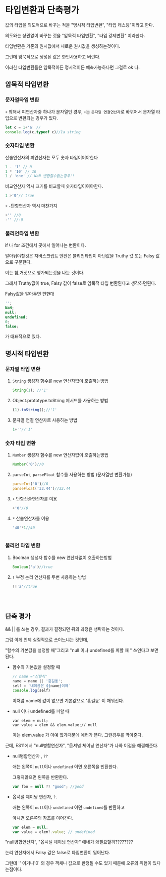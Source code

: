 # 타입변환과 단축평가



값의 타입을 의도적으로 바꾸는 적을 "명시적 타입변환", "타입 캐스팅"이라고 한다.

의도와는 상관없이 바꾸는 것을 "암묵적 타입변환", "타입 강제변환" 이라한다.



타입변환은 기존의 원시값에서 새로운 원시값을 생성하는것이다.

그런데 암묵적으로 생성된 값은 한번사용하고 버린다.



이러한 타입변환들은 암묵적이든 명시적이든 예측가능하다면 그걸로 ok 다.



## 암묵적 타입변환



### 문자열타입 변환

`+` 의해서 피연산자중 하나가 문자열인 경우, `+`는 `문자열 연결연산자`로 바뀌어서  문자열 타입으로 변환되는 경우가 있다.

```js
let c = 1+'a' //
console.log(c,typeof c)//1a string
```



### 숫자타입 변환

산술연산자의 피연산자는 모두 숫자 타입이어야한다

```js
1 - '1' // 0
1 * '10' // 10
1 / 'one' // NaN 변환할수없는경우!!
```

비교연산자 역시 크기를 비교할때 숫자타입이여야한다.

```js
1 >'0'// true
```

`+` `-`단항연산자 역시 마찬가지

```js
+'' //0
-'' //-0
```



### 불리언타입 변환

if 나 for 조건에서 곳에서 일어나는 변환이다.

알아둬야할것은 자바스크립트 엔진은 불리언타입이 아닌값을 Truthy 값 또는 Falsy 값으로 구분한다.

이는 참,거짓으로 평가되는것을 나눈 것이다.

그래서 Truthy값이 true, Falsy 값이 false로 암묵적 타입 변환된다고 생각하면된다.

Falsy값을 알아두면 편한대

```js
'';
NaN;
null;
undefined;
0;
false;
```

가 대표적으로 있다.





## 명시적 타입변환

### 문자열 타입 변환

1. `String` 생성자 함수를 new 연산자없이 호출하는방법

   ```js
   String(1); //'1'
   ```

2. Object.prototype.toString 메서드를 사용하는 방법

   ```js
   (1).toString();//'1'
   ```

3. 문자열 연결 연산자르 사용하는 방법

   ```js
   1+''//'1'
   ```

   

### 숫자 타입 변환

1. `Number` 생성자 함수를 new 연산자없이 호출하는방법

   ```js
   Number('0')//0
   ```

2. `parseInt`, `parseFloat` 함수를 사용하는 방법 (문자열만 변환가능)

   ```js
   parseInt('0')//0
   parseFloat('33.44')//33.44

3. `+` 단항산술연산자를 이용

   ```js
   +'0'//0
   ```

4. `*` 산술연산자를 이용

   ```js
   '40'*1//40



### 불리언 타입 변환

1. Boolean 생성자 함수를 new 연산자없이 호출하는방법

   ```js
   Boolean('a')//true
   ```

2. `!` 부정 논리 연산자를 두번 사용하는 방법

   ```js
   !!'a'//true





## 단축 평가

&& || 를 쓰는 경우, 결과가 결정되면 뒤의 과정은 생략하는 것이다.



그럼 이게 언제 실질적으로 쓰이느냐는 것인데,

"함수의 기본값을 설정할 때"그리고 "null 이나 undefined를 피할 때 " 쓰인다고 보면 된다.

- 함수의 기본값을 설정할 때

  ```js
  // name ="신형식"
  name = name || '홍길동';
  self = `내이름은 ${name}이야`
  console.log(self)
  ```

  이처럼 name에 값이 없으면 기본값으로 '홍길동' 이 채워진다.

 

- null 이나 undefined를 피할 때 

  ```
  var elem = null;
  var value = elem && elem.value;// null
  ```

  이는 elem.value 가 아예 없기때문에 에러가 뜬다. 그런경우를 막아준다.



근데, ES11에서 "null병합연산자", "옵셔널 체이닝 연산자"가 나와 이점을 해결해준다.



- null병합연산자 , `??`

  애는 왼쪽이 `null`이나 `undefined` 이면 오른쪽을 반환한다.

  그렇지않으면 왼쪽을 반환한다.

  ```js
  var foo = null ?? "good"; //good
  ```



- 옵셔널 체이닝 연산자, `?.`

  애는 왼쪽이 `null`이나 `undefined` 이면 `undefined`를 반환하고

  아니면 오른쪽의 참조를 이어간다.

  ```js
  var elem = null;
  var value = elem?.value; // undefined
  ```



 "null병합연산자", "옵셔널 체이닝 연산자" 애네가 왜필요할까????????

논리 연산자에서 Falsy 값은 false로 타입변환이 일어난다. 

그런데 '' 이거나'0' 의 경우 객체나 값으로 판정될 수도 있기 때문에 오류의 위험이 있다는점이다.







































